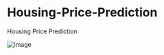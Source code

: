 # Housing-Price-Prediction
Housing Price Prediction

![image](https://github.com/HoseinNekouei/Housing-Price-Prediction/assets/101139088/f1ed4047-96b1-4530-9f33-b2b8e659eb08)



